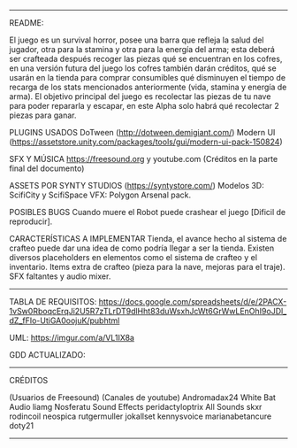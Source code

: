 ----------------------------------------------------------------------------------------------------------------------------------------------
README:

El juego es un survival horror, posee una barra que refleja la salud del jugador, otra para la stamina y otra para la energía del arma; esta deberá ser crafteada después recoger las piezas qué se encuentran en los cofres,
en una versión futura del juego los cofres también darán créditos, qué se usarán en la tienda para comprar consumibles qué disminuyen el tiempo de recarga de los stats mencionados anteriormente (vida, stamina y energía de arma).
El objetivo principal del juego es recolectar las piezas de tu nave para poder repararla y escapar, en este Alpha solo habrá qué recolectar 2 piezas para ganar.

PLUGINS USADOS
    DoTween (http://dotween.demigiant.com/)
    Modern UI (https://assetstore.unity.com/packages/tools/gui/modern-ui-pack-150824)

SFX Y MÚSICA
https://freesound.org y youtube.com (Créditos en la parte final del documento)

ASSETS POR SYNTY STUDIOS (https://syntystore.com/)
    Modelos 3D: ScifiCity y ScifiSpace 
    VFX: Polygon Arsenal pack.

POSIBLES BUGS
    Cuando muere el Robot puede crashear el juego [Dificil de reproducir].
    
CARACTERÍSTICAS A IMPLEMENTAR
    Tienda, el avance hecho al sistema de crafteo puede dar una idea de como podría llegar a ser la tienda.
    Existen diversos placeholders en elementos como el sistema de crafteo y el inventario.
    Items extra de crafteo (pieza para la nave, mejoras para el traje).
    SFX faltantes y audio mixer.


----------------------------------------------------------------------------------------------------------------------------------------------

TABLA DE REQUISITOS:
https://docs.google.com/spreadsheets/d/e/2PACX-1vSw0RboqcErqJi2U5R7zTLrDT9dlHht83duWsxhJcWt6GrWwLEnOhI9oJDl_dZ_fFIo-UtiGA0oojuK/pubhtml

UML:
https://imgur.com/a/VL1IX8a

GDD ACTUALIZADO:

----------------------------------------------------------------------------------------------------------------------------------------------

CRÉDITOS

(Usuarios de Freesound)     (Canales de youtube)
Andromadax24                  White Bat Audio
liamg                     Nosferatu Sound Effects
peridactyloptrix                All Sounds
skxr
rodincoil
neospica
rutgermuller
jokallset
kennysvoice
marianabetancure
doty21

----------------------------------------------------------------------------------------------------------------------------------------------
